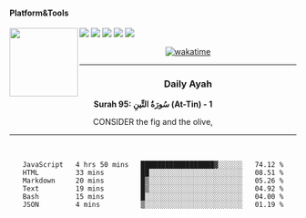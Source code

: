 #### Platform&Tools

[![](https://img.shields.io/badge/-NPM-cb3837?style=flat-square&logo=npm&logoColor=white)](https://npmjs.com/)
[![](https://img.shields.io/badge/PHP-777BB4?style=flat-square&logo=php&logoColor=white)](https://nodejs.org/)
[![](https://img.shields.io/badge/Julia-9558B2?style=flat-square&logo=julia&logoColor=white)](https://nodejs.org/)
<img src="https://avatars.githubusercontent.com/u/31664438?v=4" width="120" align="left">
[![](https://img.shields.io/badge/-Node.js-43853d?style=flat-square&logo=node.js&logoColor=ffffff)](https://nodejs.org/)
[![](https://img.shields.io/badge/Visual_Studio_Code-0078D4?style=flat-square&logo=visual%20studio%20code&logoColor=white)](https://nodejs.org/)

<center>

[![wakatime](https://wakatime.com/badge/user/87646243-158a-4241-a3cb-668e1fa2dbb8.svg)](https://wakatime.com/@87646243-158a-4241-a3cb-668e1fa2dbb8)
               

_______ 
### Daily Ayah

<!--START_SECTION:quran-->

**Surah 95: سُورَةُ التِّينِ (At-Tin) - 1**

CONSIDER the fig and the olive,
 <!--END_SECTION:quran-->

  
                       
                                             
_______

&nbsp;&nbsp;     &nbsp;&nbsp;    &nbsp;&nbsp;   &nbsp;&nbsp;
 
<!--START_SECTION:waka-->

```text
JavaScript   4 hrs 50 mins   ██████████████████▓░░░░░░   74.12 %
HTML         33 mins         ██░░░░░░░░░░░░░░░░░░░░░░░   08.51 %
Markdown     20 mins         █▒░░░░░░░░░░░░░░░░░░░░░░░   05.26 %
Text         19 mins         █▒░░░░░░░░░░░░░░░░░░░░░░░   04.92 %
Bash         15 mins         █░░░░░░░░░░░░░░░░░░░░░░░░   04.00 %
JSON         4 mins          ▒░░░░░░░░░░░░░░░░░░░░░░░░   01.19 %
```

<!--END_SECTION:waka-->
